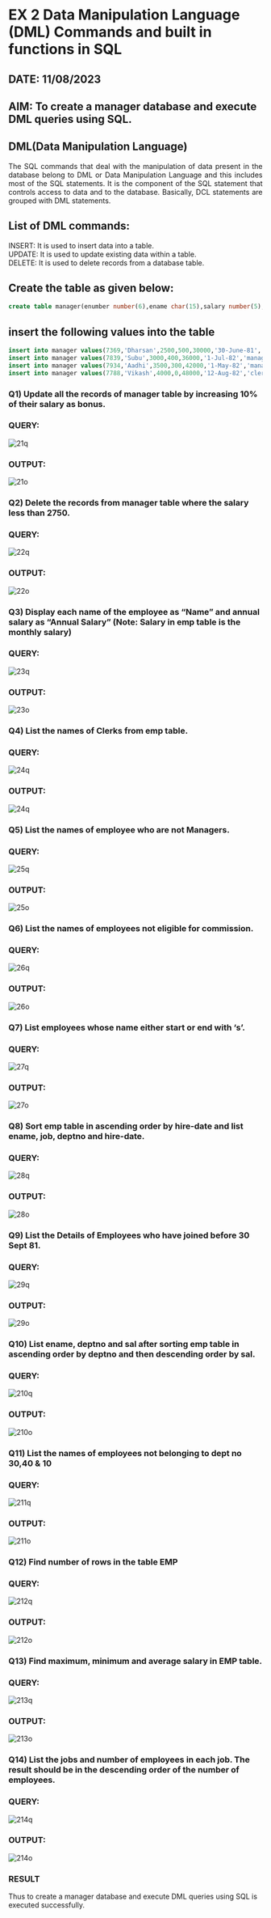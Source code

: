 # EX 2 Data Manipulation Language (DML) Commands and built in functions in SQL

## DATE: 11/08/2023

## AIM: To create a manager database and execute DML queries using SQL.

## DML(Data Manipulation Language)
<div align="justify">
The SQL commands that deal with the manipulation of data present in the database belong to DML or Data Manipulation Language and this includes most of the SQL statements. It is the component of the SQL statement that controls access to data and to the database. Basically, DCL statements are grouped with DML statements.
</div>

## List of DML commands: 
<div align="justify">
INSERT: It is used to insert data into a table.<br>
UPDATE: It is used to update existing data within a table.<br>
DELETE: It is used to delete records from a database table.<br>
</div>

## Create the table as given below:
```sql
create table manager(enumber number(6),ename char(15),salary number(5),commission number(4),annualsalary number(7),Hiredate date,designation char(10),deptno number(2),reporting char(10));
```

## insert the following values into the table
```sql
insert into manager values(7369,'Dharsan',2500,500,30000,'30-June-81','clerk',10,'John');
insert into manager values(7839,'Subu',3000,400,36000,'1-Jul-82','manager',null,'James');
insert into manager values(7934,'Aadhi',3500,300,42000,'1-May-82','manager',30,NULL);
insert into manager values(7788,'Vikash',4000,0,48000,'12-Aug-82','clerk',50,'Bond');
```

### Q1) Update all the records of manager table by increasing 10% of their salary as bonus.

### QUERY:
![21q](https://github.com/SudharsanamRK/EX-2-Data-Manipulation-Language-DML-and-Data-Control-Language-DCL-Commands/assets/115523484/01d37c7f-fe82-41e8-98bc-df297d5ef9ff)

### OUTPUT:
![21o](https://github.com/SudharsanamRK/EX-2-Data-Manipulation-Language-DML-and-Data-Control-Language-DCL-Commands/assets/115523484/415f2e2a-9230-41b6-8646-2646c7a4f783)


### Q2) Delete the records from manager table where the salary less than 2750.

### QUERY:
![22q](https://github.com/SudharsanamRK/EX-2-Data-Manipulation-Language-DML-and-Data-Control-Language-DCL-Commands/assets/115523484/1b6dac61-832b-49b0-8172-3ab2beac5e3e)

### OUTPUT:
![22o](https://github.com/SudharsanamRK/EX-2-Data-Manipulation-Language-DML-and-Data-Control-Language-DCL-Commands/assets/115523484/04330681-910f-42dc-9dcc-ebef9fd77ea7)


### Q3) Display each name of the employee as “Name” and annual salary as “Annual Salary” (Note: Salary in emp table is the monthly salary)

### QUERY:
![23q](https://github.com/SudharsanamRK/EX-2-Data-Manipulation-Language-DML-and-Data-Control-Language-DCL-Commands/assets/115523484/1d6b0d4d-d8bb-4c59-aafc-4467a7557986)


### OUTPUT:
![23o](https://github.com/SudharsanamRK/EX-2-Data-Manipulation-Language-DML-and-Data-Control-Language-DCL-Commands/assets/115523484/33ccbccb-0cea-470d-8eb8-87d3bc9d1a4e)


### Q4)	List the names of Clerks from emp table.

### QUERY:
![24q](https://github.com/SudharsanamRK/EX-2-Data-Manipulation-Language-DML-and-Data-Control-Language-DCL-Commands/assets/115523484/a0758d54-1676-44ed-8cdf-47d1ad1706e2)

### OUTPUT:
![24q](https://github.com/SudharsanamRK/EX-2-Data-Manipulation-Language-DML-and-Data-Control-Language-DCL-Commands/assets/115523484/9bf274ab-9ccf-4a0a-af3f-72f6202ed2c7)


### Q5)	List the names of employee who are not Managers.

### QUERY:
![25q](https://github.com/SudharsanamRK/EX-2-Data-Manipulation-Language-DML-and-Data-Control-Language-DCL-Commands/assets/115523484/8871cf2e-2d56-486d-9bba-8a63a1d6643a)

### OUTPUT:
![25o](https://github.com/SudharsanamRK/EX-2-Data-Manipulation-Language-DML-and-Data-Control-Language-DCL-Commands/assets/115523484/922f15dc-3984-46cb-b429-a42c04c5eeb1)


### Q6)	List the names of employees not eligible for commission.

### QUERY:
![26q](https://github.com/SudharsanamRK/EX-2-Data-Manipulation-Language-DML-and-Data-Control-Language-DCL-Commands/assets/115523484/5034ffd5-6151-4b4b-a6c8-d5ec90f35e71)

### OUTPUT:
![26o](https://github.com/SudharsanamRK/EX-2-Data-Manipulation-Language-DML-and-Data-Control-Language-DCL-Commands/assets/115523484/efbbc318-279e-4ee8-9b59-b70f33131d62)


### Q7)	List employees whose name either start or end with ‘s’.

### QUERY:
![27q](https://github.com/SudharsanamRK/EX-2-Data-Manipulation-Language-DML-and-Data-Control-Language-DCL-Commands/assets/115523484/9ac3cfa2-2ab0-42b5-86ea-9fe326c41fb6)

### OUTPUT:
![27o](https://github.com/SudharsanamRK/EX-2-Data-Manipulation-Language-DML-and-Data-Control-Language-DCL-Commands/assets/115523484/9ac319f7-a3e1-4597-ab9d-fe1cf95a3782)


### Q8) Sort emp table in ascending order by hire-date and list ename, job, deptno and hire-date.

### QUERY:
![28q](https://github.com/SudharsanamRK/EX-2-Data-Manipulation-Language-DML-and-Data-Control-Language-DCL-Commands/assets/115523484/888471ed-8171-4fc7-82f6-2391b5064fab)

### OUTPUT:
![28o](https://github.com/SudharsanamRK/EX-2-Data-Manipulation-Language-DML-and-Data-Control-Language-DCL-Commands/assets/115523484/3def0329-ad5e-42da-b816-cd739dc535db)


### Q9) List the Details of Employees who have joined before 30 Sept 81.

### QUERY:
![29q](https://github.com/SudharsanamRK/EX-2-Data-Manipulation-Language-DML-and-Data-Control-Language-DCL-Commands/assets/115523484/9f2e8098-6af2-4000-8c4d-642d72ef4084)

### OUTPUT:
![29o](https://github.com/SudharsanamRK/EX-2-Data-Manipulation-Language-DML-and-Data-Control-Language-DCL-Commands/assets/115523484/82835cb2-5954-4b2a-bb6b-a8e33c93c3eb)


### Q10)	List ename, deptno and sal after sorting emp table in ascending order by deptno and then descending order by sal.

### QUERY:

![210q](https://github.com/SudharsanamRK/EX-2-Data-Manipulation-Language-DML-and-Data-Control-Language-DCL-Commands/assets/115523484/68cc4713-5184-4dce-8772-42f134390f56)

### OUTPUT:
![210o](https://github.com/SudharsanamRK/EX-2-Data-Manipulation-Language-DML-and-Data-Control-Language-DCL-Commands/assets/115523484/736cde75-01b3-4b9a-9fe7-b0fb6f1e964f)



### Q11) List the names of employees not belonging to dept no 30,40 & 10

### QUERY:
![211q](https://github.com/SudharsanamRK/EX-2-Data-Manipulation-Language-DML-and-Data-Control-Language-DCL-Commands/assets/115523484/967d3d75-52eb-4185-bcb6-9fce2a14e53c)

### OUTPUT:
![211o](https://github.com/SudharsanamRK/EX-2-Data-Manipulation-Language-DML-and-Data-Control-Language-DCL-Commands/assets/115523484/852c076a-b9f5-4d8a-85ed-faf574219003)


### Q12) Find number of rows in the table EMP

### QUERY:
![212q](https://github.com/SudharsanamRK/EX-2-Data-Manipulation-Language-DML-and-Data-Control-Language-DCL-Commands/assets/115523484/bf380f8e-810e-4263-86ea-8ef6fd93a8e0)

### OUTPUT:
![212o](https://github.com/SudharsanamRK/EX-2-Data-Manipulation-Language-DML-and-Data-Control-Language-DCL-Commands/assets/115523484/12197eaa-2e48-4292-aed2-b2d59acf5900)



### Q13) Find maximum, minimum and average salary in EMP table.

### QUERY:

![213q](https://github.com/SudharsanamRK/EX-2-Data-Manipulation-Language-DML-and-Data-Control-Language-DCL-Commands/assets/115523484/12906adc-f8f4-42af-816e-f30c7064bafa)

### OUTPUT:

![213o](https://github.com/SudharsanamRK/EX-2-Data-Manipulation-Language-DML-and-Data-Control-Language-DCL-Commands/assets/115523484/5d9da28d-5cd2-43d0-810b-c15728047157)


### Q14) List the jobs and number of employees in each job. The result should be in the descending order of the number of employees.

### QUERY:
![214q](https://github.com/SudharsanamRK/EX-2-Data-Manipulation-Language-DML-and-Data-Control-Language-DCL-Commands/assets/115523484/8959cd3e-9e03-4c6b-a977-284d7bdc5363)

### OUTPUT:
![214o](https://github.com/SudharsanamRK/EX-2-Data-Manipulation-Language-DML-and-Data-Control-Language-DCL-Commands/assets/115523484/4cd025dd-5365-4862-8f7c-27430abcbde1)


### RESULT
Thus to create a manager database and execute DML queries using SQL is executed successfully.
